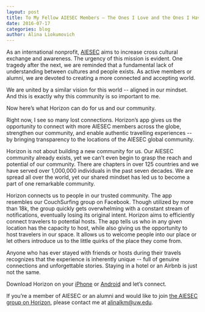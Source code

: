 ```yaml
---
layout: post
title: To My Fellow AIESEC Members – The Ones I Love and the Ones I Have yet to Meet
date: 2016-07-17
categories: blog
author: Alina Liokumovich
---
```

As an international nonprofit, [AIESEC](http://aiesec.org/) aims to increase cross cultural exchange and awareness. The urgency of this mission is evident. One tragedy after the next, we are reminded that a  fundamental lack of understanding between cultures and people exists. As active members or alumni, we are devoted to creating a more connected and accepting world. 

We are united by a similar vision for this world -- aligned in our mindset. And this is exactly why this community is so important to me.
 
Now here’s what Horizon can do for us and our community.

Right now, I see so many lost connections. Horizon’s app gives us the opportunity to connect with more AIESEC members across the globe, strengthen our community, and enable authentic travelling experiences -- by bringing transparency to the locations of the AIESEC global community.

Horizon is not about building a new community for us. Our AIESEC community already exists, yet we can’t even begin to grasp the reach and potential of our community. There are chapters in over 125 countries and we have served over 1,000,000 individuals in the past seven decades. We are spread all over the world, yet our shared mindset has led us to become a part of one remarkable community.

Horizon connects us to people in our trusted community. The app resembles our CouchSurfing group on Facebook. Though utilized by more than 18k, the group quickly gets overwhelming with a constant stream of notifications, eventually losing its original intent. Horizon aims to efficiently connect travelers to potential hosts. The app tells us who in any given location has the capacity to host, while also giving us the opportunity to host travelers in our space. It allows us to welcome people into our place or let others introduce us to the little quirks of the place they come from.

Anyone who has ever stayed with friends or hosts during their travels recognizes that the experience is inherently unique -- full of genuine connections and unforgettable stories. Staying in a hotel or an Airbnb is just not the same.

Download Horizon on your [iPhone](https://itunes.apple.com/us/app/horizon-app-travel-stay-people/id960391979?mt=8) or [Android](http://www.horizonapp.co/android/) and let’s connect.

If you’re a member of AIESEC or an alumni and would like to join [the AIESEC group on Horizon](http://www.horizonapp.co/AIESEC/), please contact me at alinalkm@uw.edu. 